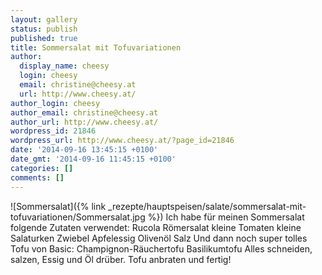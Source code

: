 ```yaml
---
layout: gallery
status: publish
published: true
title: Sommersalat mit Tofuvariationen
author:
  display_name: cheesy
  login: cheesy
  email: christine@cheesy.at
  url: http://www.cheesy.at/
author_login: cheesy
author_email: christine@cheesy.at
author_url: http://www.cheesy.at/
wordpress_id: 21846
wordpress_url: http://www.cheesy.at/?page_id=21846
date: '2014-09-16 13:45:15 +0100'
date_gmt: '2014-09-16 11:45:15 +0100'
categories: []
comments: []
---
```

![Sommersalat]({% link _rezepte/hauptspeisen/salate/sommersalat-mit-tofuvariationen/Sommersalat.jpg %})
Ich habe für meinen Sommersalat folgende Zutaten verwendet:
Rucola
Römersalat
kleine Tomaten
kleine Salaturken
Zwiebel
Apfelessig
Olivenöl
Salz
Und dann noch super tolles Tofu von Basic:
Champignon-Räuchertofu
Basilikumtofu
Alles schneiden, salzen, Essig und Öl drüber. Tofu anbraten und fertig!
